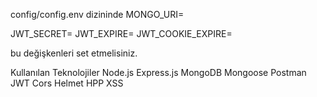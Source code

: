 config/config.env dizininde 
MONGO_URI=

JWT_SECRET=
JWT_EXPIRE=
JWT_COOKIE_EXPIRE=

bu değişkenleri set etmelisiniz. 

Kullanılan Teknolojiler
Node.js
Express.js
MongoDB
Mongoose
Postman
JWT
Cors
Helmet
HPP
XSS
